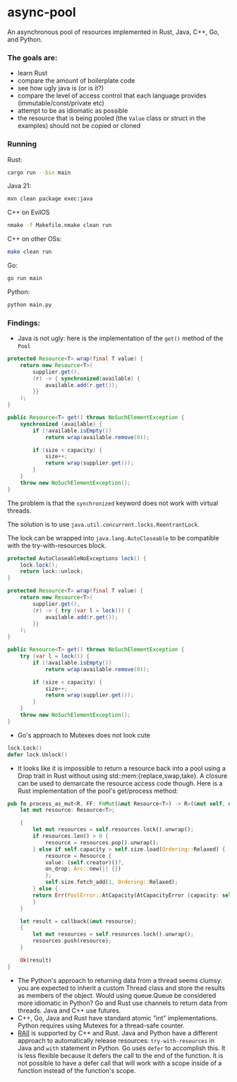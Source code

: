 # async-pool
An asynchronous pool of resources implemented in Rust, Java, C++, Go, and Python.

### The goals are:
- learn Rust
- compare the amount of boilerplate code
- see how ugly java is (or is it?)
- compare the level of access control that each language provides (immutable/const/private etc)
- attempt to be as idiomatic as possible
- the resource that is being pooled (the `Value` class or struct in the examples) should not be copied or cloned

### Running

Rust:
```sh
cargo run --bin main
```

Java 21:
```sh
mvn clean package exec:java
```

C++ on EvilOS
```cmd
nmake -f Makefile.nmake clean run
```

C++ on other OSs:
```sh
make clean run
```

Go:
```sh
go run main
```

Python:
```sh
python main.py
```

### Findings:
- Java is not ugly: here is the implementation of the `get()` method of the `Pool`
```java
protected Resource<T> wrap(final T value) {
	return new Resource<T>(
		supplier.get(),
		(r) -> { synchronized(available) {
			available.add(r.get());
		}}
	);
}

public Resource<T> get() throws NoSuchElementException {
	synchronized (available) {
		if (!available.isEmpty())
			return wrap(available.remove(0));

		if (size < capacity) {
			size++;
			return wrap(supplier.get());
		}
	}
	throw new NoSuchElementException();
}
```
The problem is that the `synchronized` keyword does not work with virtual threads.

The solution is to use `java.util.concurrent.locks.ReentrantLock`.

The lock can be wrapped into `java.lang.AutoCloseable` to be compatible with the try-with-resources block.

```java
protected AutoCloseableNoExceptions lock() {
	lock.lock();
	return lock::unlock;
}

protected Resource<T> wrap(final T value) {
	return new Resource<T>(
		supplier.get(),
		(r) -> { try (var l = lock()) {
			available.add(r.get());
		}}
	);
}

public Resource<T> get() throws NoSuchElementException {
	try (var l = lock()) {
		if (!available.isEmpty())
			return wrap(available.remove(0));

		if (size < capacity) {
			size++;
			return wrap(supplier.get());
		}
	}
	throw new NoSuchElementException();
}
```

- Go's approach to Mutexes does not look cute 
```go
lock.Lock()
defer lock.Unlock()
```
- It looks like it is impossible to return a resource back into a pool using a Drop trait in Rust without using std::mem:{replace,swap,take}.
A closure can be used to demarcate the resource access code though.
Here is a Rust implementation of the pool's get/process method:
```rust
pub fn process_as_mut<R, FF: FnMut(&mut Resource<T>) -> R>(&mut self, mut callback: FF) -> Result<R, PoolError> {
	let mut resource: Resource<T>;

	{
	    let mut resources = self.resources.lock().unwrap();
	    if resources.len() > 0 {
		    resource = resources.pop().unwrap();
	    } else if self.capacity > self.size.load(Ordering::Relaxed) {
		    resource = Resource {
			value: (self.creator)()?,
			on_drop: Arc::new(|| {})
		    };
		    self.size.fetch_add(1, Ordering::Relaxed);
	    } else {
		return Err(PoolError::AtCapacity(AtCapacityError {capacity: self.capacity}));
	    }
	}

	let result = callback(&mut resource);
	{
	    let mut resources = self.resources.lock().unwrap();
	    resources.push(resource);
	}

	Ok(result)
}
```
- The Python's approach to returning data from a thread seems clumsy: you are expected to inherit a custom Thread class and store the results as members of the object. Would using queue.Queue be considered more idiomatic in Python?
Go and Rust use channels to return data from threads.
Java and C++ use futures.
- C++, Go, Java and Rust have standard atomic "int" implementations. Python requires using Mutexes for a thread-safe counter.
- [RAII](https://en.wikipedia.org/wiki/Resource_acquisition_is_initialization)  is supported by C++ and Rust.
Java and Python have a different approach to automatically release resources: `try-with-resources` in Java and `with` statement in Python.
Go uses ``defer`` to accomplish this. It is less flexible because it defers the call to the end of the function. It is not possible to have a defer call that will work with a scope inside of a function instead of the function's scope.
